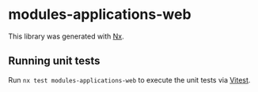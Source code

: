 # modules-applications-web

This library was generated with [Nx](https://nx.dev).

## Running unit tests

Run `nx test modules-applications-web` to execute the unit tests via [Vitest](https://vitest.dev/).
